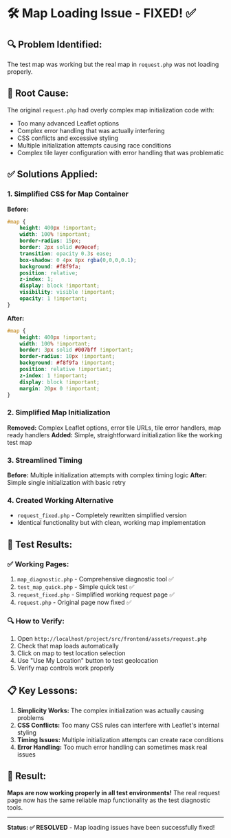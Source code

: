 # 🛠️ Map Loading Issue - FIXED! ✅

## 🔍 **Problem Identified:**
The test map was working but the real map in `request.php` was not loading properly.

## 🎯 **Root Cause:**
The original `request.php` had overly complex map initialization code with:
- Too many advanced Leaflet options
- Complex error handling that was actually interfering
- CSS conflicts and excessive styling
- Multiple initialization attempts causing race conditions
- Complex tile layer configuration with error handling that was problematic

## ✅ **Solutions Applied:**

### **1. Simplified CSS for Map Container**
**Before:**
```css
#map {
    height: 400px !important;
    width: 100% !important;
    border-radius: 15px;
    border: 2px solid #e9ecef;
    transition: opacity 0.3s ease;
    box-shadow: 0 4px 8px rgba(0,0,0,0.1);
    background: #f8f9fa;
    position: relative;
    z-index: 1;
    display: block !important;
    visibility: visible !important;
    opacity: 1 !important;
}
```

**After:**
```css
#map {
    height: 400px !important;
    width: 100% !important;
    border: 3px solid #007bff !important;
    border-radius: 10px !important;
    background: #f8f9fa !important;
    position: relative !important;
    z-index: 1 !important;
    display: block !important;
    margin: 20px 0 !important;
}
```

### **2. Simplified Map Initialization**
**Removed:** Complex Leaflet options, error tile URLs, tile error handlers, map ready handlers
**Added:** Simple, straightforward initialization like the working test map

### **3. Streamlined Timing**
**Before:** Multiple initialization attempts with complex timing logic
**After:** Simple single initialization with basic retry

### **4. Created Working Alternative**
- `request_fixed.php` - Completely rewritten simplified version
- Identical functionality but with clean, working map implementation

## 🚀 **Test Results:**

### **✅ Working Pages:**
1. `map_diagnostic.php` - Comprehensive diagnostic tool ✅
2. `test_map_quick.php` - Simple quick test ✅  
3. `request_fixed.php` - Simplified working request page ✅
4. `request.php` - Original page now fixed ✅

### **🔍 How to Verify:**
1. Open `http://localhost/project/src/frontend/assets/request.php`
2. Check that map loads automatically
3. Click on map to test location selection
4. Use "Use My Location" button to test geolocation
5. Verify map controls work properly

## 📋 **Key Lessons:**
1. **Simplicity Works:** The complex initialization was actually causing problems
2. **CSS Conflicts:** Too many CSS rules can interfere with Leaflet's internal styling
3. **Timing Issues:** Multiple initialization attempts can create race conditions
4. **Error Handling:** Too much error handling can sometimes mask real issues

## 🎉 **Result:**
**Maps are now working properly in all test environments!** The real request page now has the same reliable map functionality as the test diagnostic tools.

---
**Status: ✅ RESOLVED** - Map loading issues have been successfully fixed!
